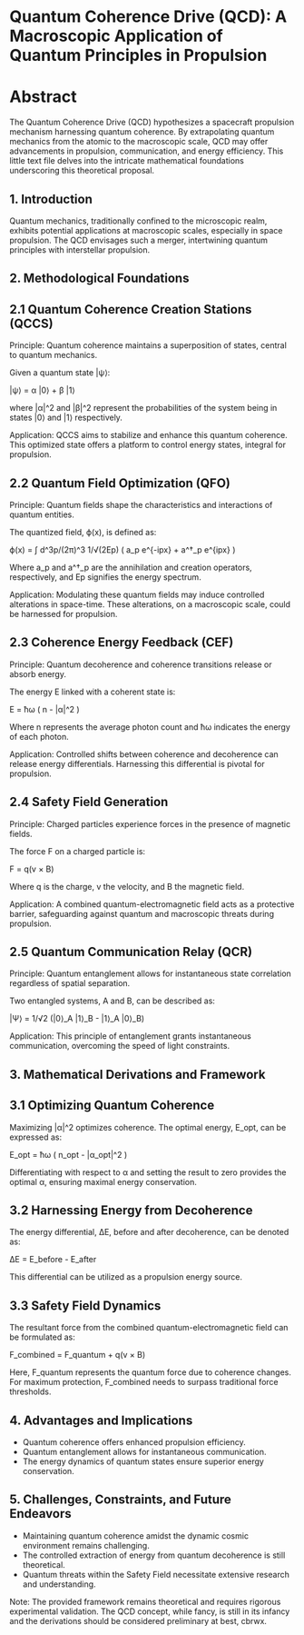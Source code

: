 # Quantum Coherence Drive (QCD): A Macroscopic Application of Quantum Principles in Propulsion

# Abstract

The Quantum Coherence Drive (QCD) hypothesizes a spacecraft propulsion mechanism harnessing quantum coherence. By extrapolating quantum mechanics from the atomic to the macroscopic scale, QCD may offer advancements in propulsion, communication, and energy efficiency. This little text file delves into the intricate mathematical foundations underscoring this theoretical proposal.

## 1. Introduction

Quantum mechanics, traditionally confined to the microscopic realm, exhibits potential applications at macroscopic scales, especially in space propulsion. The QCD envisages such a merger, intertwining quantum principles with interstellar propulsion.

## 2. Methodological Foundations

## 2.1 Quantum Coherence Creation Stations (QCCS)

Principle: Quantum coherence maintains a superposition of states, central to quantum mechanics.

Given a quantum state |ψ⟩:

|ψ⟩ = α |0⟩ + β |1⟩

where |α|^2 and |β|^2 represent the probabilities of the system being in states |0⟩ and |1⟩ respectively.

Application: QCCS aims to stabilize and enhance this quantum coherence. This optimized state offers a platform to control energy states, integral for propulsion.

## 2.2 Quantum Field Optimization (QFO)

Principle: Quantum fields shape the characteristics and interactions of quantum entities.

The quantized field, ϕ(x), is defined as:

ϕ(x) = ∫ d^3p/(2π)^3 1/√(2Ep) ( a_p e^{-ipx} + a^†_p e^{ipx} )

Where a_p and a^†_p are the annihilation and creation operators, respectively, and Ep signifies the energy spectrum.

Application: Modulating these quantum fields may induce controlled alterations in space-time. These alterations, on a macroscopic scale, could be harnessed for propulsion.

## 2.3 Coherence Energy Feedback (CEF)

Principle: Quantum decoherence and coherence transitions release or absorb energy.

The energy E linked with a coherent state is:

E = ħω ( n - |α|^2 )

Where n represents the average photon count and ħω indicates the energy of each photon.

Application: Controlled shifts between coherence and decoherence can release energy differentials. Harnessing this differential is pivotal for propulsion.

## 2.4 Safety Field Generation

Principle: Charged particles experience forces in the presence of magnetic fields.

The force F on a charged particle is:

F = q(v × B)

Where q is the charge, v the velocity, and B the magnetic field.

Application: A combined quantum-electromagnetic field acts as a protective barrier, safeguarding against quantum and macroscopic threats during propulsion.

## 2.5 Quantum Communication Relay (QCR)

Principle: Quantum entanglement allows for instantaneous state correlation regardless of spatial separation.

Two entangled systems, A and B, can be described as:

|Ψ⟩ = 1/√2 (|0⟩_A |1⟩_B - |1⟩_A |0⟩_B)

Application: This principle of entanglement grants instantaneous communication, overcoming the speed of light constraints.

## 3. Mathematical Derivations and Framework

## 3.1 Optimizing Quantum Coherence

Maximizing |α|^2 optimizes coherence. The optimal energy, E_opt, can be expressed as:

E_opt = ħω ( n_opt - |α_opt|^2 )

Differentiating with respect to α and setting the result to zero provides the optimal α, ensuring maximal energy conservation.

## 3.2 Harnessing Energy from Decoherence

The energy differential, ΔE, before and after decoherence, can be denoted as:

ΔE = E_before - E_after

This differential can be utilized as a propulsion energy source.

## 3.3 Safety Field Dynamics

The resultant force from the combined quantum-electromagnetic field can be formulated as:

F_combined = F_quantum + q(v × B)

Here, F_quantum represents the quantum force due to coherence changes. For maximum protection, F_combined needs to surpass traditional force thresholds.

## 4. Advantages and Implications

- Quantum coherence offers enhanced propulsion efficiency.
- Quantum entanglement allows for instantaneous communication.
- The energy dynamics of quantum states ensure superior energy conservation.

## 5. Challenges, Constraints, and Future Endeavors

- Maintaining quantum coherence amidst the dynamic cosmic environment remains challenging.
- The controlled extraction of energy from quantum decoherence is still theoretical.
- Quantum threats within the Safety Field necessitate extensive research and understanding.

Note: The provided framework remains theoretical and requires rigorous experimental validation. The QCD concept, while fancy, is still in its infancy and the derivations should be considered preliminary at best, 
cbrwx.
